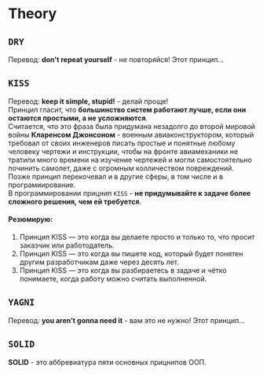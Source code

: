 # Theory
## `DRY`
Перевод: <b>don't repeat yourself</b> - не повторяйся! Этот принцип...  

## `KISS`
Перевод: <b>keep it simple, stupid!</b> - делай проще!  
Принцип гласит, что <b>большинство систем работают лучше, если они остаются простыми, а не усложняются</b>.  
Считается, что это фраза была придумана незадолго до второй мировой войны <b>Кларенсом Джонсоном</b> - военным авиаконструктором, который требовал от своих инженеров писать простые и понятные любому человеку чертежи и инструкции, чтобы на фронте авиамеханики не тратили много времени на изучение чертежей и могли самостоятельно починить самолет, даже с огромным колличеством повреждений. Позже принцип перекочевал и в другие сферы, в том числе и в програмиирование.  
В программировании прицнип `KISS` - <b>не придумывайте к задаче более сложного решения, чем ей требуется</b>.  

#### Резюмирую:
1. Принцип KISS — это когда вы делаете просто и только то, что просит заказчик или работодатель.  
2. Принцип KISS — это когда вы пишете код, который будет понятен другим разработчикам даже через десять лет.  
3. Принцип KISS — это когда вы разбираетесь в задаче и чётко понимаете, когда работу можно считать выполненной.   

## `YAGNI`
Перевод: <b>you aren’t gonna need it</b> - вам это не нужно! Этот принцип...  

## `SOLID`
<b>SOLID</b> - это аббревиатура пяти основных прицнипов ООП. 


